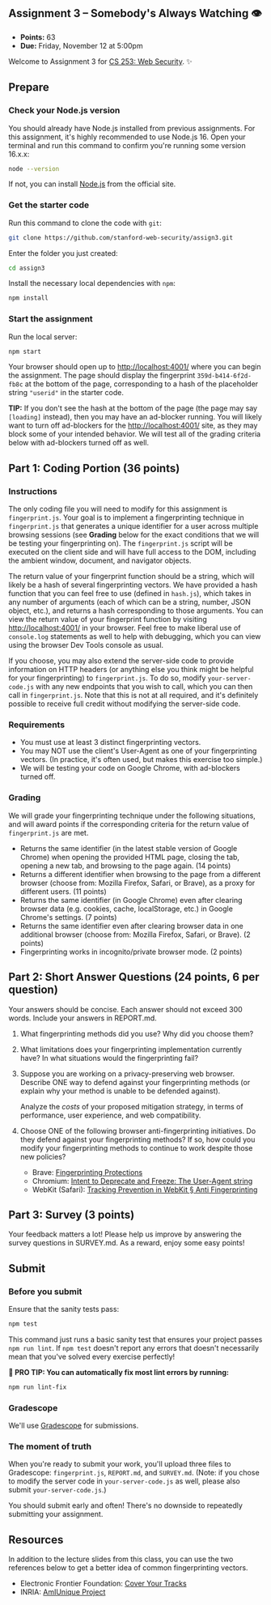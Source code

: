 <!-- This will be posted on https://web.stanford.edu/class/cs253/assign3 -->

## Assignment 3 – Somebody's Always Watching 👁️

- **Points:** 63
- **Due:** Friday, November 12 at 5:00pm

Welcome to Assignment 3 for [CS 253: Web Security](https://cs253.stanford.edu). ✨

## Prepare

### Check your Node.js version

You should already have Node.js installed from previous assignments. For this assignment, it's highly recommended to use Node.js 16. Open your terminal and run this command to confirm you're running some version 16.x.x:

```sh
node --version
```

If not, you can install [Node.js](https://nodejs.org/en/) from the official site.

### Get the starter code

Run this command to clone the code with `git`:

```sh
git clone https://github.com/stanford-web-security/assign3.git
```

Enter the folder you just created:

```sh
cd assign3
```

Install the necessary local dependencies with `npm`:

```sh
npm install
```

### Start the assignment

Run the local server:

```sh
npm start
```

Your browser should open up to [http://localhost:4001/](http://localhost:4001/) where you can begin the assignment. The page should display the fingerprint `359d-b414-6f2d-fb8c` at the bottom of the page, corresponding to a hash of the placeholder string ```"userid"``` in the starter code.

**TIP:** If you don't see the hash at the bottom of the page (the page may say ```[loading]``` instead), then you may have an ad-blocker running. You will likely want to turn off ad-blockers for the [http://localhost:4001/](http://localhost:4001/) site, as they may block some of your intended behavior. We will test all of the grading criteria below with ad-blockers turned off as well.

## Part 1: Coding Portion (36 points)

### Instructions

The only coding file you will need to modify for this assignment is ```fingerprint.js```. Your goal is to implement a fingerprinting technique in ```fingerprint.js``` that generates a unique identifier for a user across multiple browsing sessions (see **Grading** below for the exact conditions that we will be testing your fingerprinting on). The ```fingerprint.js``` script will be executed on the client side and will have full access to the DOM, including the ambient window, document, and navigator objects. 

The return value of your fingerprint function should be a string, which will likely be a hash of several fingerprinting vectors. We have provided a hash function that you can feel free to use (defined in ```hash.js```), which takes in any number of arguments (each of which can be a string, number, JSON object, etc.), and returns a hash corresponding to those arguments. You can view the return value of your fingerprint function by visiting [http://localhost:4001/](http://localhost:4001/) in your browser. Feel free to make liberal use of ```console.log``` statements as well to help with debugging, which you can view using the browser Dev Tools console as usual.

If you choose, you may also extend the server-side code to provide information on HTTP headers (or anything else you think might be helpful for your fingerprinting) to ```fingerprint.js```. To do so, modify ```your-server-code.js``` with any new endpoints that you wish to call, which you can then call in ```fingerprint.js```. Note that this is not at all required, and it's definitely possible to receive full credit without modifying the server-side code.

### Requirements
* You must use at least 3 distinct fingerprinting vectors.
* You may NOT use the client's User-Agent as one of your fingerprinting vectors. (In practice, it's often used, but makes this exercise too simple.)
* We will be testing your code on Google Chrome, with ad-blockers turned off.

### Grading

We will grade your fingerprinting technique under the following situations, and will award points if the corresponding criteria for the return value of ```fingerprint.js``` are met. 

* Returns the same identifier (in the latest stable version of Google Chrome) when opening the provided HTML page, closing the tab, opening a new tab, and browsing to the page again. (14 points) 
* Returns a different identifier when browsing to the page from a different browser (choose from: Mozilla Firefox, Safari, or Brave), as a proxy for different users. (11 points)
* Returns the same identifier (in Google Chrome) even after clearing browser data (e.g. cookies, cache, localStorage, etc.) in Google Chrome's settings. (7 points)
* Returns the same identifier even after clearing browser data in one additional browser (choose from: Mozilla Firefox, Safari, or Brave). (2 points)
* Fingerprinting works in incognito/private browser mode. (2 points)

## Part 2: Short Answer Questions (24 points, 6 per question)

Your answers should be concise. Each answer should not exceed 300 words. Include your answers in REPORT.md.

1. What fingerprinting methods did you use? Why did you choose them?

2. What limitations does your fingerprinting implementation currently have? In what situations would the fingerprinting fail?

3. Suppose you are working on a privacy-preserving web browser. Describe ONE way to defend against your fingerprinting methods (or explain why your method is unable to be defended against).

   Analyze the _costs_ of your proposed mitigation strategy, in terms of performance, user experience, and web compatibility.

4. Choose ONE of the following browser anti-fingerprinting initiatives. Do they defend against your fingerprinting methods? If so, how could you modify your fingerprinting methods to continue to work despite those new policies?

    * Brave: [Fingerprinting Protections][brave]
    * Chromium: [Intent to Deprecate and Freeze: The User-Agent string][chromium-ua]
    * WebKit (Safari): [Tracking Prevention in WebKit § Anti Fingerprinting][webkit]

## Part 3: Survey (3 points)
Your feedback matters a lot! Please help us improve by answering the survey questions in SURVEY.md. As a reward, enjoy some easy points!

## Submit

### Before you submit

Ensure that the sanity tests pass:

```sh
npm test
```

This command just runs a basic sanity test that ensures your project passes `npm run lint`. If `npm test` doesn't report any errors that doesn't necessarily mean that you've solved every exercise perfectly!

**🌟 PRO TIP: You can automatically fix most lint errors by running:**

```sh
npm run lint-fix
```

### Gradescope

We'll use [Gradescope](https://gradescope.com/) for submissions. 

### The moment of truth

When you're ready to submit your work, you'll upload three files to Gradescope: `fingerprint.js`, `REPORT.md`, and `SURVEY.md`. (Note: if you chose to modify the server code in `your-server-code.js` as well, please also submit `your-server-code.js`.)

You should submit early and often! There's no downside to repeatedly submitting your assignment.

## Resources

In addition to the lecture slides from this class, you can use the two references below to get a better idea of common fingerprinting vectors.

 * Electronic Frontier Foundation: [Cover Your Tracks][eff]
 * INRIA: [AmIUnique Project][inria]

[brave]: https://github.com/brave/brave-browser/wiki/Fingerprinting-Protections
[chromium-ua]: https://groups.google.com/a/chromium.org/g/blink-dev/c/-2JIRNMWJ7s/m/yHe4tQNLCgAJ
[webkit]: https://webkit.org/tracking-prevention/#anti-fingerprinting
[eff]: https://coveryourtracks.eff.org/
[inria]: https://amiunique.org/fp
